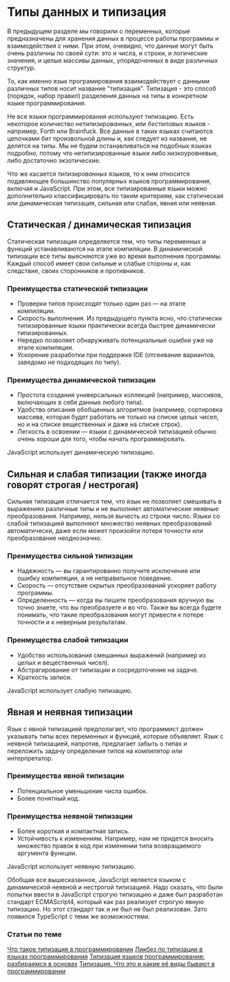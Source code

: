 # Типы данных и типизация

В предыдущем разделе мы говорили о переменных, которые предназначены для хранения данных в процессе работы программы и взаимодействия с ними. При этом, очевидно, что данные могут быть очень различны по своей сути: это и числа, и строки, и логические значения, и целые массивы данных, упорядоченных в виде различных структур. 

То, как именно язык програмирования взаимодействует с данными различных типов носит название "типизация".
Типизация - это способ (порядок, набор правил) разделения данных на типы в конкретном языке программирования.

Не все языки программирования используют типизацию. Есть некоторое количество *нетипизированных*, или *бестиповых* языков - например, Forth или Brainfuck.‌ Все‌ ‌данные‌ ‌в‌ ‌таких‌ ‌языках‌ ‌считаются‌ ‌цепочками‌ ‌бит‌ ‌произвольной‌ ‌длины‌ ‌и,‌ как‌ следует‌ из‌ названия, не‌ делятся‌ на‌ типы. Мы не будем останавливаться на подобных языках подробно, потому что нетипизированные языки либо низкоуровневые, либо достаточно экзотические.

Что же касается *типизированных* языков, то к ним относится подавляющее большинство популярных языков программирования, включая и JavaScript. При этом, все типизированные языки можно дополнительно классифицировать по таким критериям, как статическая или динамическая типизация, сильная или слабая, явная или неявная.


## Статическая / динамическая типизация

Статическая типизация определяется тем, что типы переменных и функций устанавливаются на этапе компиляции. В динамической типизации все типы выясняются уже во время выполнения программы. Каждый способ имеет свои сильные и слабые стороны и, как следствие, своих сторонников и противников.

### Преимущества статической типизации

- Проверки типов происходят только один раз — на этапе компиляции.
- Скорость выполнения. Из предыдущего пункта ясно, что статически типизированные языки практически всегда быстрее динамически типизированных.
- Нередко позволяет обнаруживать потенциальные ошибки уже на этапе компиляции.
- Ускорение разработки при поддержке IDE (отсеивание вариантов, заведомо не подходящих по типу).

### Преимущества динамической типизации

- Простота создания универсальных коллекций (например, массивов, включающих в себя данные любого типа).
- Удобство описания обобщенных алгоритмов (например, сортировка массива, которая будет работать не только на списке целых чисел, но и на списке вещественных и даже на списке строк).
- Легкость в освоении — языки с динамической типизацией обычно очень хороши для того, чтобы начать программировать.

JavaScript использует динамическую типизацию.


## Сильная и слабая типизации (также иногда говорят строгая / нестрогая)

Сильная типизация отличается тем, что язык не позволяет смешивать в выражениях различные типы и не выполняет автоматические неявные преобразования. Например, нельзя вычесть из строки число. 
Языки со слабой типизацией выполняют множество неявных преобразований автоматически, даже если может произойти потеря точности или преобразование неоднозначно.

### Преимущества сильной типизации

- Надежность — вы гарантированно получите исключение или ошибку компиляции, а не неправильное поведение.
- Скорость — отсутствие скрытых преобразований ускоряет работу программы.
- Определенность — когда вы пишете преобразования вручную вы точно знаете, что вы преобразуете и во что. Также вы всегда будете понимать, что такие преобразования могут привести к потере точности и к неверным результатам.

### Преимущества слабой типизации

- Удобство использования смешанных выражений (например из целых и вещественных чисел).
- Абстрагирование от типизации и сосредоточение на задаче.
- Краткость записи.

JavaScript использует слабую типизацию.


## Явная и неявная типизации

Язык с явной типизацией предполагает, что программист должен указывать типы всех переменных и функций, которые объявляет. 
Язык с неявной типизацией, напротив, предлагает забыть о типах и переложить задачу определения типов на компилятор или интерпретатор.

### Преимущества явной типизации

- Потенциальное уменьшение числа ошибок.
- Более понятный код.

### Преимущества неявной типизации

- Более короткая и компактная запись.
- Устойчивость к изменениям. Например, нам не придется вносить множество правок в код при изменении типа возвращаемого аргумента функции.

JavaScript использует неявную типизацию.

Обобщая все вышесказанное, JavaScript является языком с динамической неявной и нестрогой типизацией.
Надо сказать, что были попытки ввести в JavaScript строгую типизацию и даже был разработан стандарт ECMAScript4, который как раз реализует строгую явную типизацию. Но этот стандарт так и не был не был реализован.
Зато появился TypeScript с теми же возможностями.


### Статьи по теме

[Что такое типизация в программировании](https://skillbox.ru/media/code/chto_takoe_tipizatsiya_v_programmirovanii/)
[Ликбез по типизации в языках программирования](https://habr.com/ru/post/161205/)
[Типизация языков программирования: разбираемся в основах](https://tproger.ru/explain/tipizacija-jazykov-programmirovanija-razbiraemsja-v-osnovah/)
[Типизация. Что это и какие её виды бывают в программировании](http://fkn.ktu10.com/?q=node/10448)
